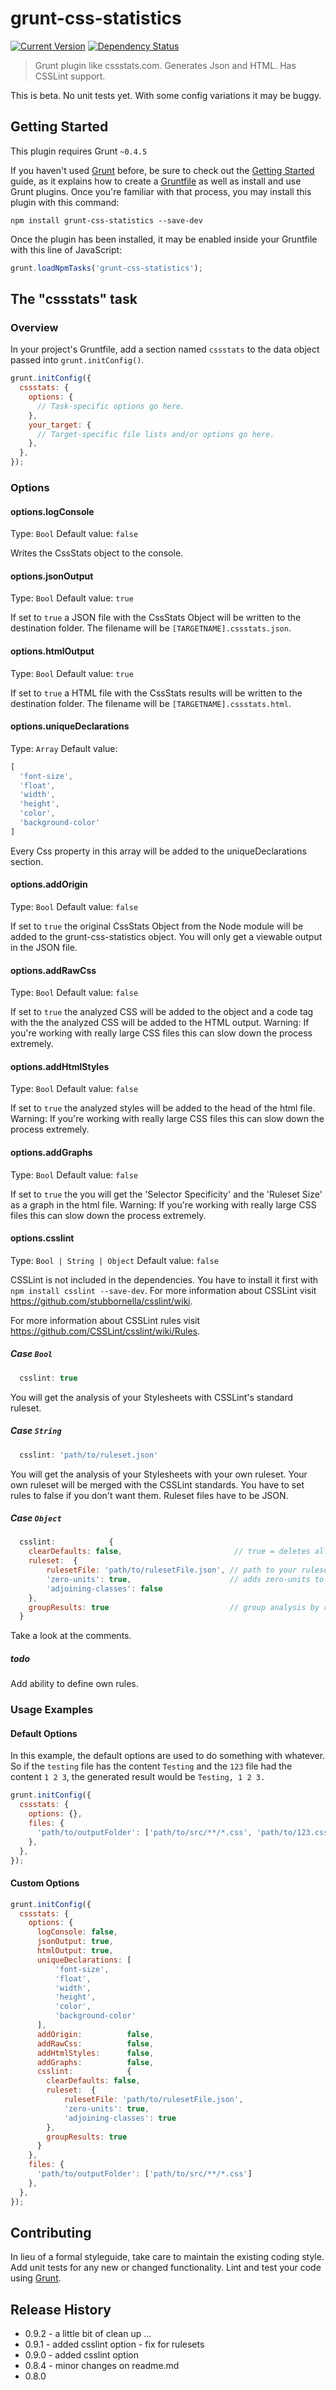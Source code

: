 # grunt-css-statistics
[![Current Version](https://img.shields.io/npm/v/grunt-css-statistics.svg)](https://www.npmjs.org/package/grunt-css-statistics)
[![Dependency Status](https://david-dm.org/thotzl/grunt-css-statistics.svg)](https://david-dm.org/thotzl/grunt-css-statistics)

> Grunt plugin like cssstats.com. Generates Json and HTML. Has CSSLint support.

This is beta. No unit tests yet. With some config variations it may be buggy. 

## Getting Started
This plugin requires Grunt `~0.4.5`

If you haven't used [Grunt](http://gruntjs.com/) before, be sure to check out the [Getting Started](http://gruntjs.com/getting-started) guide, as it explains how to create a [Gruntfile](http://gruntjs.com/sample-gruntfile) as well as install and use Grunt plugins. Once you're familiar with that process, you may install this plugin with this command:

```shell
npm install grunt-css-statistics --save-dev
```

Once the plugin has been installed, it may be enabled inside your Gruntfile with this line of JavaScript:

```js
grunt.loadNpmTasks('grunt-css-statistics');
```

## The "cssstats" task

### Overview
In your project's Gruntfile, add a section named `cssstats` to the data object passed into `grunt.initConfig()`.

```js
grunt.initConfig({
  cssstats: {
    options: {
      // Task-specific options go here.
    },
    your_target: {
      // Target-specific file lists and/or options go here.
    },
  },
});
```

### Options

#### options.logConsole
Type: `Bool`
Default value: `false`

Writes the CssStats object to the console.

#### options.jsonOutput
Type: `Bool`
Default value: `true`

If set to `true` a JSON file with the CssStats Object will be written to the destination folder.
The filename will be `[TARGETNAME].cssstats.json`.

#### options.htmlOutput
Type: `Bool`
Default value: `true`

If set to `true` a HTML file with the CssStats results will be written to the destination folder.
The filename will be `[TARGETNAME].cssstats.html`.

#### options.uniqueDeclarations
Type: `Array`
Default value: 
```js
[
  'font-size',
  'float',
  'width',
  'height',
  'color',
  'background-color'
]
```

Every Css property in this array will be added to the uniqueDeclarations section.

#### options.addOrigin
Type: `Bool`
Default value: `false`

If set to `true` the original CssStats Object from the Node module will be added to the grunt-css-statistics object.
You will only get a viewable output in the JSON file.

#### options.addRawCss
Type: `Bool`
Default value: `false`

If set to `true` the analyzed CSS will be added to the object and a code tag with the the analyzed CSS will be added to the HTML output.
Warning: If you're working with really large CSS files this can slow down the process extremely.

#### options.addHtmlStyles
Type: `Bool`
Default value: `false`

If set to `true` the analyzed styles will be added to the head of the html file.
Warning: If you're working with really large CSS files this can slow down the process extremely.

#### options.addGraphs
Type: `Bool`
Default value: `false`

If set to `true` the you will get the 'Selector Specificity' and the 'Ruleset Size' as a graph in the html file.
Warning: If you're working with really large CSS files this can slow down the process extremely.

#### options.csslint
Type: `Bool | String | Object`
Default value: `false`

CSSLint is not included in the dependencies. You have to install it first with `npm install csslint --save-dev`.
For more information about CSSLint visit https://github.com/stubbornella/csslint/wiki.

For more information about CSSLint rules visit https://github.com/CSSLint/csslint/wiki/Rules.

##### Case `Bool`

```js
  csslint: true
```

You will get the analysis of your Stylesheets with CSSLint's standard ruleset. 

##### Case `String`

```js
  csslint: 'path/to/ruleset.json'
```
You will get the analysis of your Stylesheets with your own ruleset. Your own ruleset will be merged with the CSSLint standards.
You have to set rules to false if you don't want them.
Ruleset files have to be JSON.

##### Case `Object`

```js
  csslint:            {
    clearDefaults: false,                         // true = deletes all standard rules
    ruleset:  {
        rulesetFile: 'path/to/rulesetFile.json', // path to your ruleset file
        'zero-units': true,                      // adds zero-units to ruleset
        'adjoining-classes': false
    },
    groupResults: true                           // group analysis by rules
  }
```
Take a look at the comments.

##### todo
Add ability to define own rules.

### Usage Examples

#### Default Options
In this example, the default options are used to do something with whatever. So if the `testing` file has the content `Testing` and the `123` file had the content `1 2 3`, the generated result would be `Testing, 1 2 3.`

```js
grunt.initConfig({
  cssstats: {
    options: {},
    files: {
      'path/to/outputFolder': ['path/to/src/**/*.css', 'path/to/123.css'],
    },
  },
});
```

#### Custom Options
```js
grunt.initConfig({
  cssstats: {
    options: {
      logConsole: false,
      jsonOutput: true,
      htmlOutput: true,
      uniqueDeclarations: [
          'font-size',
          'float',
          'width',
          'height',
          'color',
          'background-color'
      ],
      addOrigin:          false,
      addRawCss:          false,
      addHtmlStyles:      false,
      addGraphs:          false,
      csslint:            {
        clearDefaults: false,
        ruleset:  {
            rulesetFile: 'path/to/rulesetFile.json',
            'zero-units': true,
            'adjoining-classes': true
        },
        groupResults: true
      }
    },
    files: {
      'path/to/outputFolder': ['path/to/src/**/*.css']
    },
  },
});
```

## Contributing
In lieu of a formal styleguide, take care to maintain the existing coding style. Add unit tests for any new or changed functionality. Lint and test your code using [Grunt](http://gruntjs.com/).

## Release History
- 0.9.2 - a little bit of clean up …
- 0.9.1 - added csslint option - fix for rulesets
- 0.9.0 - added csslint option
- 0.8.4 - minor changes on readme.md
- 0.8.0
